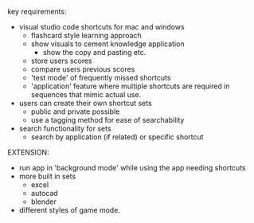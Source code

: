 key requirements:
- visual studio code shortcuts for mac and windows
  - flashcard style learning approach
  - show visuals to cement knowledge application
     - show the copy and pasting etc.
  - store users scores
  - compare users previous scores
  - 'test mode' of frequently missed shortcuts
  - 'application' feature where multiple shortcuts are required in sequences that mimic actual use.
- users can create their own shortcut sets
  - public and private possible
  - use a tagging method for ease of searchability
- search functionality for sets
  - search by application (if related) or specific shortcut
 
EXTENSION:
- run app in 'background mode' while using the app needing shortcuts
- more built in sets
  - excel
  - autocad
  - blender
- different styles of game mode.
